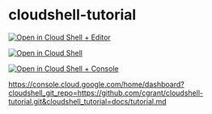# cloudshell-tutorial

[![Open in Cloud Shell + Editor](http://www.gstatic.com/cloudssh/images/open-btn.svg)](https://console.cloud.google.com/cloudshell/editor?cloudshell_git_repo=https://github.com/cgrant/cloudshell-tutorial.git&cloudshell_tutorial=docs/tutorial.md)

[![Open in Cloud Shell](http://www.gstatic.com/cloudssh/images/open-btn.svg)](https://console.cloud.google.com/cloudshell/editor?cloudshell_git_repo=https://github.com/cgrant/cloudshell-tutorial.git&cloudshell_tutorial=docs/tutorial.md&cloudshellonly=true)

[![Open in Cloud Shell + Console](http://www.gstatic.com/cloudssh/images/open-btn.svg)](https://console.cloud.google.com/cloudshell/editor?cloudshell_git_repo=https://github.com/cgrant/cloudshell-tutorial.git&cloudshell_tutorial=docs/tutorial.md)
 



https://console.cloud.google.com/home/dashboard?cloudshell_git_repo=https://github.com/cgrant/cloudshell-tutorial.git&cloudshell_tutorial=docs/tutorial.md